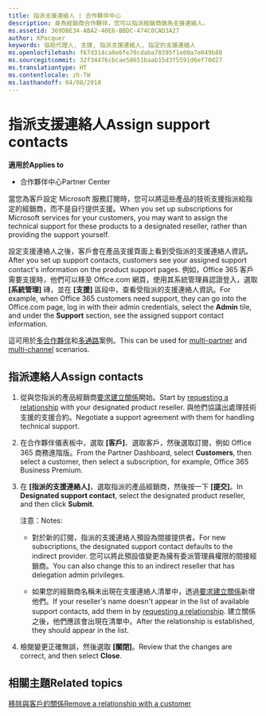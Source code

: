 ```yaml
---
title: 指派支援連絡人 | 合作夥伴中心
description: 身為經銷商合作夥伴，您可以指派經銷商做為支援連絡人。
ms.assetid: 369DBE34-ABA2-40E6-BBDC-474C0CAD3A27
author: KPacquer
keywords: 協助代理人, 支援, 指派支援連絡人, 指定的支援連絡人
ms.openlocfilehash: f67d314ca0e6fe70cdaba70395f1e80a7e049b88
ms.sourcegitcommit: 32f34476cbcae58651baab15d3f5591d6ef70d27
ms.translationtype: HT
ms.contentlocale: zh-TW
ms.lasthandoff: 04/08/2018
---
```

# <a name="assign-support-contacts"></a><span data-ttu-id="0e52f-104">指派支援連絡人</span><span class="sxs-lookup"><span data-stu-id="0e52f-104">Assign support contacts</span></span>

**<span data-ttu-id="0e52f-105">適用於</span><span class="sxs-lookup"><span data-stu-id="0e52f-105">Applies to</span></span>**

-  <span data-ttu-id="0e52f-106">合作夥伴中心</span><span class="sxs-lookup"><span data-stu-id="0e52f-106">Partner Center</span></span>

<span data-ttu-id="0e52f-107">當您為客戶設定 Microsoft 服務訂閱時，您可以將這些產品的技術支援指派給指定的經銷商，而不是自行提供支援。</span><span class="sxs-lookup"><span data-stu-id="0e52f-107">When you set up subscriptions for Microsoft services for your customers, you may want to assign the technical support for these products to a designated reseller, rather than providing the support yourself.</span></span>

<span data-ttu-id="0e52f-108">設定支援連絡人之後，客戶會在產品支援頁面上看到受指派的支援連絡人資訊。</span><span class="sxs-lookup"><span data-stu-id="0e52f-108">After you set up support contacts, customers see your assigned support contact's information on the product support pages.</span></span> <span data-ttu-id="0e52f-109">例如，Office 365 客戶需要支援時，他們可以移至 Office.com 網頁，使用其系統管理員認證登入，選取 **\[系統管理\]** 磚，並在 **\[支援\]** 區段中，查看受指派的支援連絡人資訊。</span><span class="sxs-lookup"><span data-stu-id="0e52f-109">For example, when Office 365 customers need support, they can go into the Office.com page, log in with their admin credentials, select the **Admin** tile, and under the **Support** section, see the assigned support contact information.</span></span>

<span data-ttu-id="0e52f-110">這可用於[多合作夥伴](multipartner.md)和[多通路](multichannel.md)案例。</span><span class="sxs-lookup"><span data-stu-id="0e52f-110">This can be used for [multi-partner](multipartner.md) and [multi-channel](multichannel.md) scenarios.</span></span> 

<a href="" id="assigncontacts"></a>
## <a name="assign-contacts"></a><span data-ttu-id="0e52f-111">指派連絡人</span><span class="sxs-lookup"><span data-stu-id="0e52f-111">Assign contacts</span></span>

1.  <span data-ttu-id="0e52f-112">從與您指派的產品經銷商[要求建立關係](request-a-relationship-with-a-customer.md)開始。</span><span class="sxs-lookup"><span data-stu-id="0e52f-112">Start by [requesting a relationship](request-a-relationship-with-a-customer.md) with your designated product reseller.</span></span> <span data-ttu-id="0e52f-113">與他們協議出處理技術支援的支援合約。</span><span class="sxs-lookup"><span data-stu-id="0e52f-113">Negotiate a support agreement with them for handling technical support.</span></span>

2.  <span data-ttu-id="0e52f-114">在合作夥伴儀表板中，選取 **\[客戶\]**、選取客戶，然後選取訂閱，例如 Office 365 商務進階版。</span><span class="sxs-lookup"><span data-stu-id="0e52f-114">From the Partner Dashboard, select **Customers**, then select a customer, then select a subscription, for example, Office 365 Business Premium.</span></span>

3.  <span data-ttu-id="0e52f-115">在 **\[指派的支援連絡人\]**，選取指派的產品經銷商，然後按一下 **\[提交\]**。</span><span class="sxs-lookup"><span data-stu-id="0e52f-115">In  **Designated support contact**, select the designated product reseller, and then click **Submit**.</span></span> 

    <span data-ttu-id="0e52f-116">注意：</span><span class="sxs-lookup"><span data-stu-id="0e52f-116">Notes:</span></span> 
    
    *  <span data-ttu-id="0e52f-117">對於新的訂閱，指派的支援連絡人預設為間接提供者。</span><span class="sxs-lookup"><span data-stu-id="0e52f-117">For new subscriptions, the designated support contact defaults to the indirect provider.</span></span> <span data-ttu-id="0e52f-118">您可以將此預設值變更為擁有委派管理員權限的間接經銷商。</span><span class="sxs-lookup"><span data-stu-id="0e52f-118">You can also change this to an indirect reseller that has delegation admin privileges.</span></span>
    
    *  <span data-ttu-id="0e52f-119">如果您的經銷商名稱未出現在支援連絡人清單中，透過[要求建立關係](request-a-relationship-with-a-customer.md)新增他們。</span><span class="sxs-lookup"><span data-stu-id="0e52f-119">If your reseller's name doesn't appear in the list of available support contacts, add them in by [requesting a relationship](request-a-relationship-with-a-customer.md).</span></span> <span data-ttu-id="0e52f-120">建立關係之後，他們應該會出現在清單中。</span><span class="sxs-lookup"><span data-stu-id="0e52f-120">After the relationship is established, they should appear in the list.</span></span>  

4.  <span data-ttu-id="0e52f-121">檢閱變更正確無誤，然後選取 **\[關閉\]**。</span><span class="sxs-lookup"><span data-stu-id="0e52f-121">Review that the changes are correct, and then select **Close**.</span></span>

## <a name="related-topics"></a><span data-ttu-id="0e52f-122">相關主題</span><span class="sxs-lookup"><span data-stu-id="0e52f-122">Related topics</span></span>

[<span data-ttu-id="0e52f-123">移除與客戶的關係</span><span class="sxs-lookup"><span data-stu-id="0e52f-123">Remove a relationship with a customer</span></span>](remove-a-relationship.md)